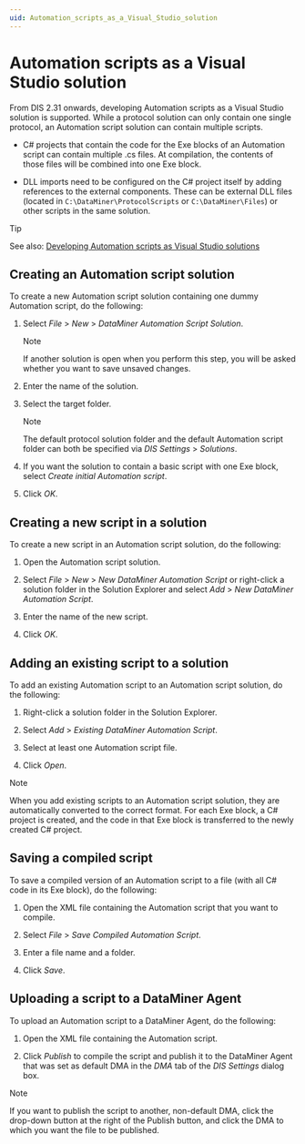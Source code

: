 ```yaml
---
uid: Automation_scripts_as_a_Visual_Studio_solution
---
```


# Automation scripts as a Visual Studio solution

From DIS 2.31 onwards, developing Automation scripts as a Visual Studio solution is supported. While a protocol solution can only contain one single protocol, an Automation script solution can contain multiple scripts.

- C# projects that contain the code for the Exe blocks of an Automation script can contain multiple .cs files. At compilation, the contents of those files will be combined into one Exe block.

- DLL imports need to be configured on the C# project itself by adding references to the external components. These can be external DLL files (located in `C:\DataMiner\ProtocolScripts` or `C:\DataMiner\Files`) or other scripts in the same solution.

> [!TIP]
> See also: [Developing Automation scripts as Visual Studio solutions](xref:Developing_Automation_scripts_as_Visual_Studio_solutions)

## Creating an Automation script solution

To create a new Automation script solution containing one dummy Automation script, do the following:

1. Select *File* > *New* > *DataMiner Automation Script Solution*.

    > [!NOTE]
    > If another solution is open when you perform this step, you will be asked whether you want to save unsaved changes.

1. Enter the name of the solution.

1. Select the target folder.

    > [!NOTE]
    > The default protocol solution folder and the default Automation script folder can both be specified via *DIS Settings* > *Solutions*.

1. If you want the solution to contain a basic script with one Exe block, select *Create initial Automation script*.

1. Click *OK*.

## Creating a new script in a solution

To create a new script in an Automation script solution, do the following:

1. Open the Automation script solution.

1. Select *File* > *New* > *New DataMiner Automation Script* or right-click a solution folder in the Solution Explorer and select *Add* > *New DataMiner Automation Script*.

1. Enter the name of the new script.

1. Click *OK*.

## Adding an existing script to a solution

To add an existing Automation script to an Automation script solution, do the following:

1. Right-click a solution folder in the Solution Explorer.

1. Select *Add* > *Existing DataMiner Automation Script*.

1. Select at least one Automation script file.

1. Click *Open*.

> [!NOTE]
> When you add existing scripts to an Automation script solution, they are automatically converted to the correct format. For each Exe block, a C# project is created, and the code in that Exe block is transferred to the newly created C# project.

## Saving a compiled script

To save a compiled version of an Automation script to a file (with all C# code in its Exe block), do the following:

1. Open the XML file containing the Automation script that you want to compile.

1. Select *File* > *Save Compiled Automation Script*.

1. Enter a file name and a folder.

1. Click *Save*.

## Uploading a script to a DataMiner Agent

To upload an Automation script to a DataMiner Agent, do the following:

1. Open the XML file containing the Automation script.

1. Click *Publish* to compile the script and publish it to the DataMiner Agent that was set as default DMA in the *DMA* tab of the *DIS Settings* dialog box.

> [!NOTE]
> If you want to publish the script to another, non-default DMA, click the drop-down button at the right of the Publish button, and click the DMA to which you want the file to be published.
